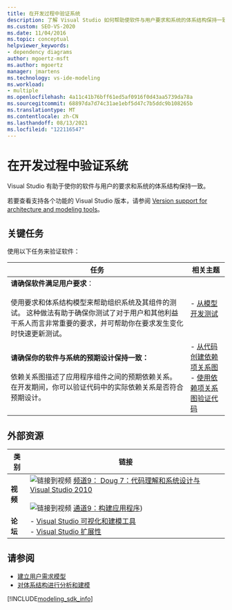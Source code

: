 ```yaml
---
title: 在开发过程中验证系统
description: 了解 Visual Studio 如何帮助使软件与用户要求和系统的体系结构保持一致。
ms.custom: SEO-VS-2020
ms.date: 11/04/2016
ms.topic: conceptual
helpviewer_keywords:
- dependency diagrams
author: mgoertz-msft
ms.author: mgoertz
manager: jmartens
ms.technology: vs-ide-modeling
ms.workload:
- multiple
ms.openlocfilehash: 4a11c41b76bff61ed5af0916f0d43aa5739da78a
ms.sourcegitcommit: 68897da7d74c31ae1ebf5d47c7b5ddc9b108265b
ms.translationtype: MT
ms.contentlocale: zh-CN
ms.lasthandoff: 08/13/2021
ms.locfileid: "122116547"
---
```

# <a name="validate-your-system-during-development"></a>在开发过程中验证系统

Visual Studio 有助于使你的软件与用户的要求和系统的体系结构保持一致。

若要查看支持各个功能的 Visual Studio 版本，请参阅 [Version support for architecture and modeling tools](../modeling/analyze-and-model-your-architecture.md#VersionSupport)。

## <a name="key-tasks"></a>关键任务

使用以下任务来验证软件：

|**任务**|**相关主题**|
|-|-|
|**请确保软件满足用户要求**：<br /><br />使用要求和体系结构模型来帮助组织系统及其组件的测试。 这种做法有助于确保你测试了对于用户和其他利益干系人而言非常重要的要求，并可帮助你在要求发生变化时快速更新测试。|- [从模型开发测试](../modeling/develop-tests-from-a-model.md)|
|**请确保你的软件与系统的预期设计保持一致：**<br /><br />依赖关系图描述了应用程序组件之间的预期依赖关系。 在开发期间，你可以验证代码中的实际依赖关系是否符合预期设计。|- [从代码创建依赖项关系图](../modeling/create-layer-diagrams-from-your-code.md)<br />- [使用依赖项关系图验证代码](../modeling/validate-code-with-layer-diagrams.md)|

## <a name="external-resources"></a>外部资源

|**类别**|**链接**|
|-|-|
|**视频**|![链接到视频 ](../data-tools/media/playvideo.gif) [频道9： Doug 7：代码理解和系统设计与 Visual Studio 2010](https://channel9.msdn.com/shows/VS2010Launch/Doug-Seven-Code-Understanding-and-Systems-Design-with-Visual-Studio-2010)<br /><br /> ![链接到视频 ](../data-tools/media/playvideo.gif) [通道9：构建应用程序](https://channel9.msdn.com/blogs/clinted/uml-with-vs-2010-part-5-architecting-an-application)) |
|**论坛**|- [Visual Studio 可视化和建模工具](https://social.msdn.microsoft.com/Forums/en-US/home?forum=vsarch)<br />- [Visual Studio 扩展性](https://social.msdn.microsoft.com/Forums/vstudio/home?forum=vsx)|

## <a name="see-also"></a>请参阅

- [建立用户需求模型](../modeling/model-user-requirements.md)
- [对体系结构进行分析和建模](../modeling/analyze-and-model-your-architecture.md)

[!INCLUDE[modeling_sdk_info](includes/modeling_sdk_info.md)]
